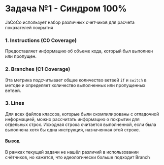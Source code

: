 # Задача №1 - Синдром 100%
JaCoCo использует набор различных счетчиков для расчета показателей покрытия
### 1. Instructions (C0 Coverage)
Предоставляет информацию об объеме кода, который был выполнен или пропущен.
### 2. Branches (C1 Coverage)
Эта метрика подсчитывает общее количество ветвей `if` и `switch` в методе и определяет количество выполненных или пропущенных ветвей. 
### 3. Lines
Для всех файлов классов, которые были скомпилированы с отладочной информацией, можно рассчитать информацию о покрытии для отдельных строк. Исходная строка считается выполненной, если была выполнена хотя бы одна инструкция, назначенная этой строке.
#### Вывод
В рамках текущей задачи не нашёл различий в использовании счётчиков, но кажется, что идеологически больше подходит Branch

